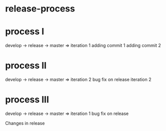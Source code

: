 # release-process

# process I
develop -> release -> master => iteration 1
adding commit 1
adding commit 2

# process II
develop -> release -> master => iteration 2
bug fix on release iteration 2


# process III
develop -> release -> master => iteration 1
bug fix on release

Changes in release

